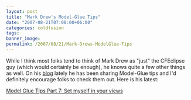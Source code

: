 ```yaml
---
layout: post
title: "Mark Drew's Model-Glue Tips"
date: "2007-08-21T07:08:00+06:00"
categories: coldfusion 
tags: 
banner_image: 
permalink: /2007/08/21/Mark-Drews-ModelGlue-Tips
---
```


While I think most folks tend to think of Mark Drew as "just" the CFEclipse guy (which would certainly be enough), he knows quite a few other things as well. On his <a href="http://www.markdrew.co.uk/blog/index.cfm">blog</a> lately he has been sharing Model-Glue tips and I'd definitely encourage folks to check them out. Here is his latest:

<a href="http://www.markdrew.co.uk/blog/index.cfm/2007/8/17/Model-Glue-Tips-Part-7-Set-myself-in-your-views">Model Glue Tips Part 7: Set myself in your views</a>